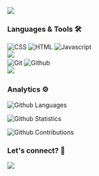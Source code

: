 

![](http://estruyf-github.azurewebsites.net/api/VisitorHit?user=queziabalonecker&repo=queziabalonecker&countColorcountColor)

### Languages & Tools 🛠  
![CSS](https://img.shields.io/badge/-CSS-05122A?style=flat&color=green)&nbsp;![HTML](https://img.shields.io/badge/-HTML-05122A?style=flat&color=green)&nbsp;![Javascript](https://img.shields.io/badge/-Javascript-05122A?style=flat&color=green)&nbsp;  
![](https://img.shields.io/badge/--05122A?style=flat&color=orange)&nbsp;  
![Git](https://img.shields.io/badge/-Git-05122A?style=flat&color=gray)&nbsp;![Github](https://img.shields.io/badge/-Github-05122A?style=flat&color=gray)&nbsp;  
![](https://img.shields.io/badge/--05122A?style=flat&color=yellow)&nbsp;  


### Analytics ⚙️

![Github Languages](https://github-readme-stats.vercel.app/api/top-langs/?username=queziabalonecker&layout=compact&count_private=true)

![Github Statistics](https://github-readme-stats.vercel.app/api/?username=queziabalonecker&count_private=true&show_icons=true)

![Github Contributions](https://github-readme-streak-stats.herokuapp.com/?user=queziabalonecker&hide_border=true)

### Let's connect? 🤝

<p align="left">

<a href="https://www.linkedin.com/in/quézia-balonecker-8133a3191/"><img src="https://img.shields.io/badge/-LinkedIn-0077B5?style=flat&logo=Linkedin&logoColor=white"/></a>

</p>

